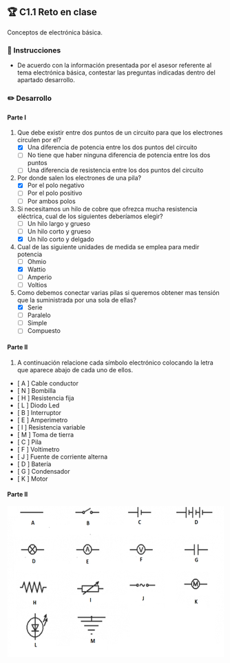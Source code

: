 ## :trophy: C1.1 Reto en clase

Conceptos de electrónica básica.

### :blue_book: Instrucciones

- De acuerdo con la información presentada por el asesor referente al tema electrónica básica, contestar las preguntas indicadas dentro del apartado desarrollo.

### :pencil2: Desarrollo

#### Parte I

1. Que debe existir entre dos puntos de un circuito para que los electrones circulen por el?
   - [x] Una diferencia de potencia entre los dos puntos del circuito
   - [ ] No tiene que haber ninguna diferencia de potencia entre los dos puntos 
   - [ ] Una diferencia de resistencia entre los dos puntos del circuito
2. Por donde salen los electrones de una pila?
   - [x] Por el polo negativo
   - [ ] Por el polo positivo
   - [ ] Por ambos polos
3. Si necesitamos un hilo de cobre que ofrezca mucha resistencia eléctrica, cual de los siguientes deberíamos elegir?
   - [ ] Un hilo largo y grueso
   - [ ] Un hilo corto y grueso
   - [x] Un hilo corto y delgado
4. Cual de las siguiente unidades de medida se emplea para medir potencia
   - [ ] Ohmio
   - [x] Wattio
   - [ ] Amperio
   - [ ] Voltios
5. Como debemos conectar varias pilas si queremos obtener mas tensión que la suministrada por una sola de ellas?
   - [x] Serie
   - [ ] Paralelo
   - [ ] Simple
   - [ ] Compuesto

#### Parte II

1. A continuación relacione cada símbolo electrónico colocando la letra que aparece abajo de cada uno de ellos.

- [ A ] Cable conductor  
- [ N ] Bombilla
- [ H ] Resistencia fija
- [ L ] Diodo Led
- [ B ] Interruptor
- [ E ] Amperimetro
- [ I ] Resistencia variable
- [ M ] Toma de tierra
- [ C ] Pila
- [ F ] Voltimetro
- [ J ] Fuente de corriente alterna
- [ D ] Batería
- [ G ] Condensador
- [ K ] Motor

#### Parte II


<p align="center"> 
    <img alt="Logo" src="../img/C1.x_SimbolosElectronicos.png" width=550 height=350>    
</p>